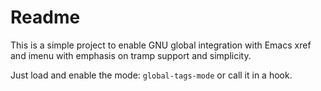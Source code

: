 Readme
======

This is a simple project to enable GNU global integration with Emacs
xref and imenu with emphasis on tramp support and simplicity.

Just load and enable the mode: `global-tags-mode` or call it in a
hook.
